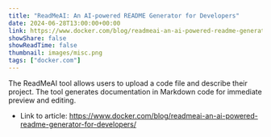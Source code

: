 ```yaml
---
title: "ReadMeAI: An AI-powered README Generator for Developers"
date: 2024-06-28T13:00:00+00:00
link: https://www.docker.com/blog/readmeai-an-ai-powered-readme-generator-for-developers/
showShare: false
showReadTime: false
thumbnail: images/misc.png
tags: ["docker.com"]
---
```

The ReadMeAI tool allows users to upload a code file and describe their project. The tool generates documentation in Markdown code for immediate preview and editing.

- Link to article: https://www.docker.com/blog/readmeai-an-ai-powered-readme-generator-for-developers/